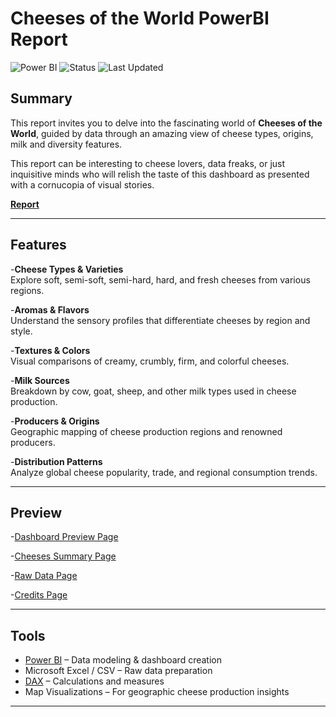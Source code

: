 # Cheeses of the World PowerBI Report

![Power BI](https://img.shields.io/badge/Powered_by-PowerBI-blue)
![Status](https://img.shields.io/badge/status-Complete-brightgreen)
![Last Updated](https://img.shields.io/badge/last%20updated-July%202025-blue)

## Summary

This report invites you to delve into the fascinating world of **Cheeses of the World**, guided by data through an amazing view of cheese types, origins, milk and diversity features. 

This report can be interesting to cheese lovers, data freaks, or just inquisitive minds who will relish the taste of this dashboard as presented with a cornucopia of visual stories.

[**Report**](https://app.powerbi.com/view?r=eyJrIjoiNzI2OGIxYjItN2FiMy00ZTU0LWJmYWEtNWJjMTYyYThjYTQ5IiwidCI6IjdkZjczZTQwLWRlNzktNDk1MC1iYWQzLTkwODkwNTA3ZTM5OCIsImMiOjJ9)

---

## Features

-**Cheese Types & Varieties**  
  Explore soft, semi-soft, semi-hard, hard, and fresh cheeses from various regions.

-**Aromas & Flavors**  
  Understand the sensory profiles that differentiate cheeses by region and style.

-**Textures & Colors**  
  Visual comparisons of creamy, crumbly, firm, and colorful cheeses.

-**Milk Sources**  
  Breakdown by cow, goat, sheep, and other milk types used in cheese production.

-**Producers & Origins**  
  Geographic mapping of cheese production regions and renowned producers.

-**Distribution Patterns**  
  Analyze global cheese popularity, trade, and regional consumption trends.

---

## Preview

-[Dashboard Preview Page](https://github.com/javxks1/Cheeses-of-the-World-Report/blob/main/Dashboard-Preview.png)

-[Cheeses Summary Page](https://github.com/javxks1/Cheeses-of-the-World-Report/blob/main/Cheeses-summary.png)

-[Raw Data Page](https://github.com/javxks1/Cheeses-of-the-World-Report/blob/main/Raw-Data.png)

-[Credits Page](https://github.com/javxks1/Cheeses-of-the-World-Report/blob/main/Credits.png)

---

## Tools

- [Power BI](https://powerbi.microsoft.com/) – Data modeling & dashboard creation  
- Microsoft Excel / CSV – Raw data preparation  
- [DAX](https://learn.microsoft.com/en-us/dax/) – Calculations and measures  
- Map Visualizations – For geographic cheese production insights

---
